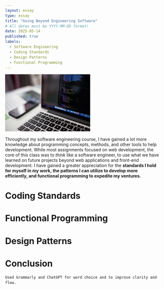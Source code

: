 ```yaml
---
layout: essay
type: essay
title: "Going Beyond Engineering Software"
# All dates must be YYYY-MM-DD format!
date: 2025-05-14
published: true
labels:
  - Software Engineering
  - Coding Standards
  - Design Patterns
  - Functional Programming
---
```


<img width="55%" class="rounded float-start pe-4" src="../img/reflectSE/CodingComputer.jpg">


Throughout my software engineering course, I have gained a lot more knowledge about programming concepts, methods, and other tools to help development. While most assignments focused on web development, the core of this class was to *think* like a software engineer, to use what we have learned on future projects beyond web applications and front-end development. I have gained a greater appreciation for the **standards I hold for myself in my work, the patterns I can utilize to develop more efficiently, and functional programming to expedite my ventures.**

# Coding Standards


# Functional Programming


# Design Patterns


# Conclusion


``Used Grammarly and ChatGPT for word choice and to improve clarity and flow.``
